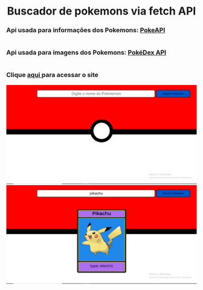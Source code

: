 <h1 align="center">Buscador de pokemons via fetch API</h1> 

<h3>Api usada para informações dos Pokemons: <a href="https://pokeapi.co/docs/v2">PokeAPI</a></h3>
<h1/>
<h3>Api usada para imagens dos Pokemons: <a href="https://pokedevs.gitbook.io/pokedex/resources/pokemon">PokéDex API</a></h3> 
<h1/>
<h3>Clique <a href="https://caiouser2.github.io/Buscador-de-pokemons-via-API/">aqui </a>para acessar o site</h3>

<img src="./images-example/Capturar.PNG">
<img src="./images-example/Capturar1.PNG">